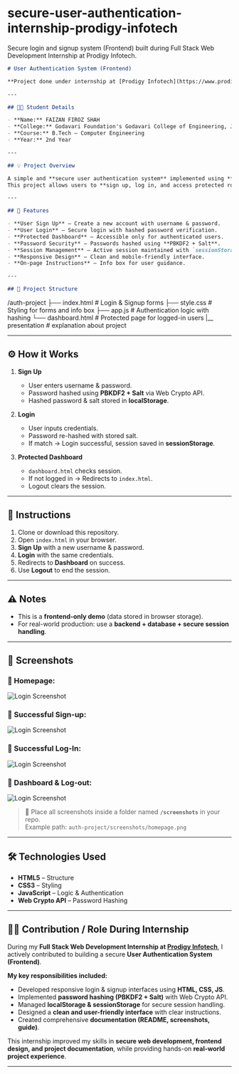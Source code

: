 # secure-user-authentication-internship-prodigy-infotech
Secure login and signup system (Frontend) built during Full Stack Web Development Internship at Prodigy Infotech.

```markdown
# User Authentication System (Frontend)

**Project done under internship at [Prodigy Infotech](https://www.prodigyinfotech.com/) as a Full Stack Web Developer.**

---

## 👨‍🎓 Student Details

- **Name:** FAIZAN FIROZ SHAH 
- **College:** Godavari Foundation's Godavari College of Engineering, Jalgaon  
- **Course:** B.Tech – Computer Engineering  
- **Year:** 2nd Year  

---

## 💡 Project Overview

A simple and **secure user authentication system** implemented using **HTML, CSS, and JavaScript**.  
This project allows users to **sign up, log in, and access protected routes** (Dashboard) using secure password hashing with **PBKDF2**.

---

## 🔑 Features

- **User Sign Up** – Create a new account with username & password.  
- **User Login** – Secure login with hashed password verification.  
- **Protected Dashboard** – Accessible only for authenticated users.  
- **Password Security** – Passwords hashed using **PBKDF2 + Salt**.  
- **Session Management** – Active session maintained with `sessionStorage`.  
- **Responsive Design** – Clean and mobile-friendly interface.  
- **On-page Instructions** – Info box for user guidance.  

---

## 📂 Project Structure

```

/auth-project
├── index.html       # Login & Signup forms
├── style.css        # Styling for forms and info box
├── app.js           # Authentication logic with hashing
└── dashboard.html   # Protected page for logged-in users
|__ presentation     # explanation about project

---

## ⚙️ How it Works

1. **Sign Up**  
   - User enters username & password.  
   - Password hashed using **PBKDF2 + Salt** via Web Crypto API.  
   - Hashed password & salt stored in **localStorage**.  

2. **Login**  
   - User inputs credentials.  
   - Password re-hashed with stored salt.  
   - If match → Login successful, session saved in **sessionStorage**.  

3. **Protected Dashboard**  
   - `dashboard.html` checks session.  
   - If not logged in → Redirects to `index.html`.  
   - Logout clears the session.  

---

## 📝 Instructions

1. Clone or download this repository.  
2. Open `index.html` in your browser.  
3. **Sign Up** with a new username & password.  
4. **Login** with the same credentials.  
5. Redirects to **Dashboard** on success.  
6. Use **Logout** to end the session.  

---

## ⚠️ Notes

- This is a **frontend-only demo** (data stored in browser storage).  
- For real-world production: use a **backend + database + secure session handling**.  

---

## 🎨 Screenshots

### 🔹 Homepage:
![Login Screenshot](<img width="1851" height="895" alt="HOME PAGE" src="https://github.com/user-attachments/assets/917bef47-21c4-417f-b721-79fdc02884f8" />)


### 🔹 Successful Sign-up:
![Login Screenshot](<img width="1873" height="911" alt="image" src="https://github.com/user-attachments/assets/ddc41195-ce27-4f3b-8a10-7c48413f8aaf" />)


### 🔹 Successful Log-In:
![Login Screenshot](<img width="1873" height="911" alt="image" src="https://github.com/user-attachments/assets/ddc41195-ce27-4f3b-8a10-7c48413f8aaf" />)


### 🔹 Dashboard & Log-out:
![Login Screenshot](<img width="1873" height="911" alt="image" src="https://github.com/user-attachments/assets/ddc41195-ce27-4f3b-8a10-7c48413f8aaf" />)



> 📌 Place all screenshots inside a folder named **`/screenshots`** in your repo.  
> Example path: `auth-project/screenshots/homepage.png`

---

## 🛠️ Technologies Used

- **HTML5** – Structure  
- **CSS3** – Styling  
- **JavaScript** – Logic & Authentication  
- **Web Crypto API** – Password Hashing  

---

## 👨‍💻 Contribution / Role During Internship  

During my **Full Stack Web Development Internship at [Prodigy Infotech](https://www.prodigyinfotech.com/)**, I actively contributed to building a secure **User Authentication System (Frontend)**.  

**My key responsibilities included:**  
- Developed responsive login & signup interfaces using **HTML, CSS, JS**.  
- Implemented **password hashing (PBKDF2 + Salt)** with Web Crypto API.  
- Managed **localStorage & sessionStorage** for secure session handling.  
- Designed a **clean and user-friendly interface** with clear instructions.  
- Created comprehensive **documentation (README, screenshots, guide)**.  

This internship improved my skills in **secure web development, frontend design, and project documentation**, while providing hands-on **real-world project experience**.  

---
